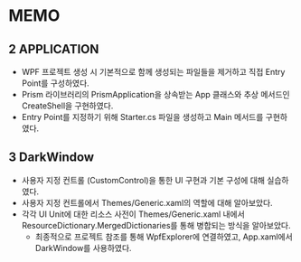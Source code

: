 ﻿# MEMO

## 2 APPLICATION
- WPF 프로젝트 생성 시 기본적으로 함께 생성되는 파일들을 제거하고 직접 Entry Point를 구성하였다.
- Prism 라이브러리의 PrismApplication을 상속받는 App 클래스와 추상 메서드인 CreateShell을 구현하였다.
- Entry Point를 지정하기 위해 Starter.cs 파일을 생성하고 Main 메서드를 구현하였다.

## 3 DarkWindow
- 사용자 지정 컨트롤 (CustomControl)을 통한 UI 구현과 기본 구성에 대해 실습하였다.
- 사용자 지정 컨트롤에서 Themes/Generic.xaml의 역할에 대해 알아보았다.
- 각각 UI Unit에 대한 리소스 사전이 Themes/Generic.xaml 내에서 ResourceDictionary.MergedDictionaries를 통해 병합되는 방식을 알아보았다.
  - 최종적으로 프로젝트 참조를 통해 WpfExplorer에 연결하였고, App.xaml에서 DarkWindow를 사용하였다.